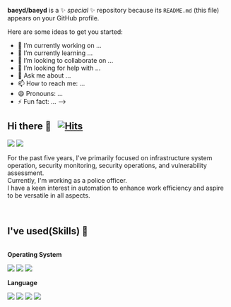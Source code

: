 **baeyd/baeyd** is a ✨ _special_ ✨ repository because its `README.md` (this file) appears on your GitHub profile.

Here are some ideas to get you started:

- 🔭 I’m currently working on ...
- 🌱 I’m currently learning ...
- 👯 I’m looking to collaborate on ...
- 🤔 I’m looking for help with ...
- 💬 Ask me about ...
- 📫 How to reach me: ...
- 😄 Pronouns: ...
- ⚡ Fun fact: ...
-->

## Hi there 👋 &nbsp; [![Hits](https://hits.seeyoufarm.com/api/count/incr/badge.svg?url=https%3A%2F%2Fgithub.com%2Fbaeyd&count_bg=%2379C83D&title_bg=%23808080&icon=ghostery.svg&icon_color=%23E7E7E7&title=hits&edge_flat=false)](https://hits.seeyoufarm.com)
<a href="https://baeyd.github.io/" target="_blank"><img src="https://img.shields.io/badge/Blog-DD0B78?style=flat-square&logo=GitHub Sponsors&logoColor=white"/></a>
<a href="mailto:byd0105@outlook.com" target="_blank"><img src="https://img.shields.io/badge/byd0105@outlook.com-0A66C2?style=flat-square&logo=Microsoft Outlook&logoColor=white"/></a>

<p dir="auto">
For the past five years, I've primarily focused on infrastructure system operation, security monitoring, security operations, and vulnerability assessment.<br>
Currently, I'm working as a police officer.<br>
I have a keen interest in automation to enhance work efficiency and aspire to be versatile in all aspects.
</p>

<br>

## I've used(Skills) 👋 
<div style="display:flex; flex-direction:column; align-items:flex-start;">
    <!-- OS -->
    <p><strong>Operating System</strong></p>
    <div>
        <a href="#"><img src="https://img.shields.io/badge/Windows-4695EB?style=flat-square&logo=Windows&logoColor=white"/></a>
        <a href="#"><img src="https://img.shields.io/badge/Linux-2F2625?style=flat-square&logo=Linux&logoColor=white"/></a>
        <a href="#"><img src="https://img.shields.io/badge/solaris-F80000?style=flat-square&logo=oracle&logoColor=white"/></a>
    </div>
    <!-- Language -->
    <p><strong>Language</strong></p>
    <div>
        <a href="#"><img src="https://img.shields.io/badge/C-A8B9CC?style=flat-square&logo=C&logoColor=white"/></a>
        <a href="#"><img src="https://img.shields.io/badge/Python-FF9900?style=flat-square&logo=Python&logoColor=white"/></a>
        <a href="#"><img src="https://img.shields.io/badge/Java-1E8CBE?style=flat-square&logo=Java&logoColor=white"/></a>
        <a href="#"><img src="https://img.shields.io/badge/Shell Script-FCC624?style=flat-square&logo=Shell Script&logoColor=white"/></a>
    </div>
</div>
